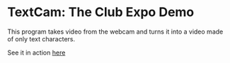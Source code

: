 # TextCam: The Club Expo Demo

This program takes video from the webcam and turns it into a video made
of only text characters.

See it in action [here](http://zbyedidia.webfactional.com/textcam)
